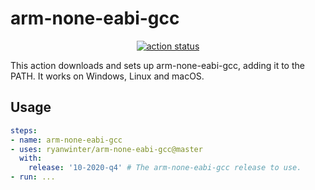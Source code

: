 # arm-none-eabi-gcc

<p align="center">
  <a href="https://github.com/fiam/arm-none-eabi-gcc/actions"><img alt="action status" src="https://github.com/fiam/arm-none-eabi-gcc/workflows/CI/badge.svg"></a>
</p>

This action downloads and sets up arm-none-eabi-gcc, adding it to the PATH. It
works on Windows, Linux and macOS.

## Usage

```yaml
steps:
- name: arm-none-eabi-gcc
- uses: ryanwinter/arm-none-eabi-gcc@master
  with:
    release: '10-2020-q4' # The arm-none-eabi-gcc release to use.
- run: ...
```

